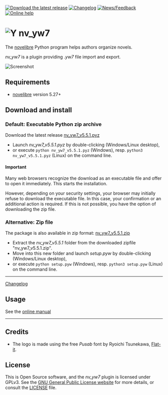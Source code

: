 [![Download the latest release](docs/img/download-button.png)](https://github.com/peter88213/nv_yw7/raw/main/dist/nv_yw7_v5.5.1.pyz)
[![Changelog](docs/img/changelog-button.png)](docs/changelog.md)
[![News/Feedback](docs/img/news-button.png)](https://github.com/peter88213/novelibre/discussions)
[![Online help](docs/img/help-button.png)](https://peter88213.github.io/nv_yw7/help/)


# ![Y](icons/yLogo32.png) nv_yw7

The [novelibre](https://github.com/peter88213/novelibre/) Python program helps authors organize novels.  

*nv_yw7* is a plugin providing *.yw7* file import and export. 

![Screenshot](docs/Screenshots/screen01.png)

## Requirements

- [novelibre](https://github.com/peter88213/novelibre/) version 5.27+

## Download and install

### Default: Executable Python zip archive

Download the latest release [nv_yw7_v5.5.1.pyz](https://github.com/peter88213/nv_yw7/raw/main/dist/nv_yw7_v5.5.1.pyz)

- Launch *nv_yw7_v5.5.1.pyz* by double-clicking (Windows/Linux desktop),
- or execute `python nv_yw7_v5.5.1.pyz` (Windows), resp. `python3 nv_yw7_v5.5.1.pyz` (Linux) on the command line.

#### Important

Many web browsers recognize the download as an executable file and offer to open it immediately. 
This starts the installation.

However, depending on your security settings, your browser may 
initially  refuse  to download the executable file. 
In this case, your confirmation or an additional action is required. 
If this is not possible, you have the option of downloading 
the zip file. 


### Alternative: Zip file

The package is also available in zip format: [nv_yw7_v5.5.1.zip](https://github.com/peter88213/nv_yw7/raw/main/dist/nv_yw7_v5.5.1.zip)

- Extract the *nv_yw7_v5.5.1* folder from the downloaded zipfile "nv_yw7_v5.5.1.zip".
- Move into this new folder and launch *setup.pyw* by double-clicking (Windows/Linux desktop), 
- or execute `python setup.pyw` (Windows), resp. `python3 setup.pyw` (Linux) on the command line.

---

[Changelog](docs/changelog.md)

## Usage

See the [online manual](https://peter88213.github.io/nv_yw7/help/)

---

## Credits

- The logo is made using the free *Pusab* font by Ryoichi Tsunekawa, [Flat-it](http://flat-it.com/).

## License

This is Open Source software, and the *nv_yw7* plugin is licensed under GPLv3. See the
[GNU General Public License website](https://www.gnu.org/licenses/gpl-3.0.en.html) for more
details, or consult the [LICENSE](https://github.com/peter88213/nv_yw7/blob/main/LICENSE) file.

